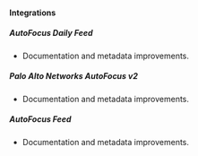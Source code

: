 
#### Integrations
##### AutoFocus Daily Feed
- Documentation and metadata improvements.
##### Palo Alto Networks AutoFocus v2
- Documentation and metadata improvements.
##### AutoFocus Feed
- Documentation and metadata improvements.